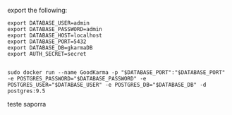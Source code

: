 export the following:
    
    export DATABASE_USER=admin
    export DATABASE_PASSWORD=admin
    export DATABASE_HOST=localhost
    export DATABASE_PORT=5432
    export DATABASE_DB=gkarmaDB
    export AUTH_SECRET=secret


    sudo docker run --name GoodKarma -p "$DATABASE_PORT":"$DATABASE_PORT" -e POSTGRES_PASSWORD="$DATABASE_PASSWORD" -e POSTGRES_USER="$DATABASE_USER" -e POSTGRES_DB="$DATABASE_DB" -d postgres:9.5




teste saporra